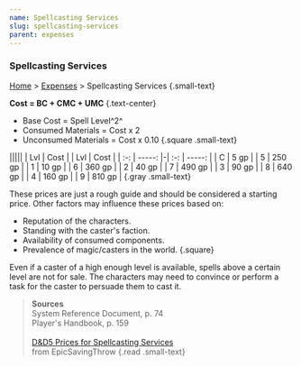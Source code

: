 ```yaml
---
name: Spellcasting Services
slug: spellcasting-services
parent: expenses
---
```

### Spellcasting Services
[Home](dm-operations-center) > [Expenses](expenses-menu) > Spellcasting Services {.small-text}

**Cost = BC + CMC + UMC** {.text-center}
- Base Cost = Spell Level^2^
- Consumed Materials = Cost x 2 
- Unconsumed Materials = Cost x 0.10
{.square .small-text}

|||||
| Lvl | Cost   | | Lvl | Cost   |
| :-: | -----: |-| :-: | -----: |
|  C  |   5 gp | |  5  | 250 gp |
|  1  |  10 gp | |  6  | 360 gp  |
|  2  |  40 gp | |  7  | 490 gp  |
|  3  |  90 gp | |  8  | 640 gp  |
|  4  | 160 gp | |  9  | 810 gp  |
{.gray .small-text}

These prices are just a rough guide and should be considered a starting price. Other factors may influence these prices based on:
- Reputation of the characters.
- Standing with the caster's faction.
- Availability of consumed components.
- Prevalence of magic/casters in the world.
{.square}

Even if a caster of a high enough level is available, spells above a certain level are not for sale. The characters may need to convince or perform a task for the caster to persuade them to cast it.

> **Sources** <br/>
> System Reference Document, p. 74<br/>
> Player's Handbook, p. 159<br/><br/>
> [D&D5 Prices for Spellcasting Services](http://epicsavingthrow.com/dd5e-prices-for-spellcasting-services/)<br/> from EpicSavingThrow
{.read .small-text}